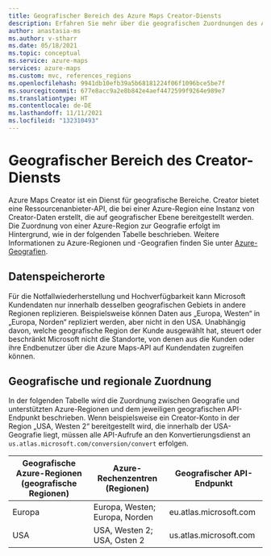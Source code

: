 ```yaml
---
title: Geografischer Bereich des Azure Maps Creator-Diensts
description: Erfahren Sie mehr über die geografischen Zuordnungen des Azure Maps Creator-Diensts in Azure Maps.
author: anastasia-ms
ms.author: v-stharr
ms.date: 05/18/2021
ms.topic: conceptual
ms.service: azure-maps
services: azure-maps
ms.custom: mvc, references_regions
ms.openlocfilehash: 9941db10efb39a5b68181224f06f1096bce5be7f
ms.sourcegitcommit: 677e8acc9a2e8b842e4aef4472599f9264e989e7
ms.translationtype: HT
ms.contentlocale: de-DE
ms.lasthandoff: 11/11/2021
ms.locfileid: "132310493"
---
```

# <a name="creator-service-geographic-scope"></a>Geografischer Bereich des Creator-Diensts

Azure Maps Creator ist ein Dienst für geografische Bereiche. Creator bietet eine Ressourcenanbieter-API, die bei einer Azure-Region eine Instanz von Creator-Daten erstellt, die auf geografischer Ebene bereitgestellt werden. Die Zuordnung von einer Azure-Region zur Geografie erfolgt im Hintergrund, wie in der folgenden Tabelle beschrieben. Weitere Informationen zu Azure-Regionen und -Geografien finden Sie unter [Azure-Geografien](https://azure.microsoft.com/global-infrastructure/geographies).

## <a name="data-locations"></a>Datenspeicherorte

Für die Notfallwiederherstellung und Hochverfügbarkeit kann Microsoft Kundendaten nur innerhalb desselben geografischen Gebiets in andere Regionen replizieren. Beispielsweise können Daten aus „Europa, Westen“ in „Europa, Norden“ repliziert werden, aber nicht in den USA.  Unabhängig davon, welche geografische Region der Kunde ausgewählt hat, steuert oder beschränkt Microsoft nicht die Standorte, von denen aus die Kunden oder ihre Endbenutzer über die Azure Maps-API auf Kundendaten zugreifen können.  

## <a name="geographic-and-regional-mapping"></a>Geografische und regionale Zuordnung

In der folgenden Tabelle wird die Zuordnung zwischen Geografie und unterstützten Azure-Regionen und dem jeweiligen geografischen API-Endpunkt beschrieben. Wenn beispielsweise ein Creator-Konto in der Region „USA, Westen 2“ bereitgestellt wird, die innerhalb der USA-Geografie liegt, müssen alle API-Aufrufe an den Konvertierungsdienst an `us.atlas.microsoft.com/conversion/convert` erfolgen.


| Geografische Azure-Regionen (geografische Regionen) | Azure-Rechenzentren (Regionen) | Geografischer API-Endpunkt |
|------------------------|----------------------|-------------|
| Europa| Europa, Westen; Europa, Norden | eu.atlas.microsoft.com |
|USA | USA, Westen 2; USA, Osten 2 | us.atlas.microsoft.com |
